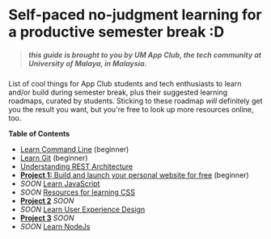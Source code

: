 # Self-paced no-judgment learning for a productive semester break :D

> ##### *this guide is brought to you by UM App Club, the tech community at University of Malaya, in Malaysia.*

List of cool things for App Club students and tech enthusiasts to learn and/or build during semester break, plus their suggested learning roadmaps, curated by students. Sticking to these roadmap *will* definitely get you the result you want, but you're free to look up more resources online, too.

**Table of Contents**  


- [Learn Command Line](GUIDE.md#learn-command-line) (beginner)
- [Learn Git](GUIDE.md#learn-git) (beginner)
- [Understanding REST Architecture](GUIDE.md#understanding-rest)
- [**Project 1:** Build and launch your personal website for free](GUIDE.md) (beginner)
- *SOON* [Learn JavaScript](#)
- *SOON* [Resources for learning CSS](#)
- [**Project 2**](#) *SOON* 
- *SOON* [Learn User Experience Design](#)
- [**Project 3**](#) *SOON* 
- *SOON* [Learn NodeJs](#)

